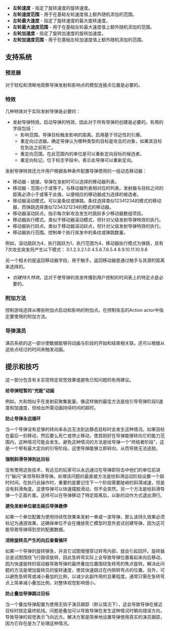 - **左轮速度** - 指定了旋转速度的旋转速度。
- **左轮速度范围** - 用于在基础左轮速度值上额外随机添加的范围。
- **左轮最大速度** - 指定了旋转速度的最大旋转速度。
- **左轮最大速度范围** - 用于在基础左轮最大速度值上额外随机添加的范围。
- **左轮加速度** - 指定了旋转加速度的旋转加速度。
- **左轮加速度范围** - 用于在基础左轮加速度值上额外随机添加的范围。

## 支持系统

### 预览器

对于轻松和清晰地观察导弹发射和影响点的模型连接点位置是必要的。

### 特效

几种特效对于实际发射导弹是必要的：
- 发射导弹特效。启动导弹的特效，因此对于所有导弹的创建是必要的。有用的字段包括：
   - 影响范围。导弹目标触发影响的距离。启用基于邻近性的引爆。
   - 重定向过滤器。确定导弹认为哪种类型的目标是攻击的对象，如果其目标在到达之前死亡。
   - 重定向范围。在此范围内的单位是可以重新定向目标的候选者。
   - 重定向标记。位于标志字段中。表示此导弹可以重新定向。

发射导弹特效还允许用户根据各种条件配置导弹使用的一组动态移动器：
   - 移动器 - 链接。导弹在发射时可以选择的移动器列表。
   - 移动器 - 范围小于或等于。与移动器列表相对应的列表。发射器与目标之间的距离必须小于或等于此值，以便相应的移动器成为选择的候选者。
   - 移动器滚动模式。可以是条纹或弹跳。条纹选择类似12341234的模式的移动器，而弹跳选择类似1234321234的模式的移动器。
   - 移动器滚动跃点。指示每次新攻击发生时跳跃多少移动器数组项目。
   - 移动器执行模式。类似于移动器滚动模式，但针对父级发射导弹特效的执行。
   - 移动器执行跃点。类似于移动器滚动跃点，但针对父级发射导弹特效的执行。
   - 移动器执行范围。控制单个执行突发中的条纹或弹跳数量。

例如，滚动跳跃为4，执行跳跃为1，执行范围为4，移动器执行模式为弹跳，具有7次攻击突发将产生以下模式：
0.1.2.3.2.1.0 4.5.6.7.6.5.4 8.9.10.11.10.9.8

另一个相关的是返回移动器字段，用于触手。返回移动器是通过触手与其源的距离来选择的。

- *创建持久特效*。这对于使导弹的突发传播到用户控制的时间表上的特定点是必要的。

### 附加方法

控制游戏选择从哪些附加点启动和影响的附加点。在控制攻击的Action actor中指定要使用的附加方法。

### 导弹演员

演员系统的这一部分使数据能够将动画与阶段的开始和结束相关联。还可以根据从这些点经过的时间来触发动画。

## 提示和技巧

这一部分包含有关实现特定视觉效果或避免已知问题的有用建议。

**给导弹短暂的“充能”动画**

例如，大和炮似乎在发射前聚集能量。像这样做的最佳方法是给引导导弹阶段0速度和加速度，但给出所需动画持续时间的超时。

**防止导弹永远循环**

当一个导弹没有足够的转向率永远无法到达静态目标时会发生这种情况。如果目标在最后一刻移动，然后要么死亡或停止移动，使其刚好在导弹能够转向它的能力范围内，这种情况可能会发生。避免这种情况的方法是给导弹一个“终结者阶段”，这是一个带有最大定向的引导阶段。这使导弹能够立即转向，从而导致无法逃脱。

**强制斜滑导弹到达目标**

没有使用这些技术，有远见的玩家可以永远通过在导弹即将击中他们的单位前进行“躲闪”来领导斜滑导弹。处理该问题的最直接方法是给斜滑运动阶段设置一个超时时间。在执行此操作时，重要的是要记住下一个阶段需要陡峭的斜滑减速，但是没有斜滑角度。这使导弹可以快速摆脱滑动，但不会突然。另一个方法是给斜滑导弹一个正面片尾。这样可以在导弹移动了特定距离后，以新的动作方式退出滑行。

**避免发射单位被击毙后导弹悬停**

如果一个单位配置为使用持续性效果来发射一串或一波导弹，那么该持久效果必须标记为通道效果。这确保单位不会在播放死亡模型时意外尝试创建导弹，因为这可能导致导弹得到空的配置数据。

**消除旋转员产生的向后查看循环**

如果一个导弹的旋转够急，并且它试图慢慢穿过转弯内部，就会引起回环。旋转器总是试图围绕飞行路径旋转，因此急转弯实际上会导致导弹位置看起来向后移动，因为快速旋转的驱动器导致导弹的最终叠加位置围绕急转弯的焦点旋转。解决此问题的方法是增加旋转员的旋转速度，使其快速跳过在内侧转弯点的位置。另外，可以避免急转弯或减小叠加的比例，以减少此副作用的显著程度。通常只需在急转弯点上简单减小叠加比例，对整体视觉影响很小。

**防止叠加导弹跳过目标**

当一个叠加导弹配置为使用无钩子演员跟踪（默认情况下），这会导致导弹在接近目标时锁定最终航线。问题是叠加可以导致导弹在发生这种情况时朝向错误方向，导致导弹的视觉表示飞向远方。解决方案是简单地设置导弹使用真实的演员跟踪，因为它存在是为了处理这种情况。